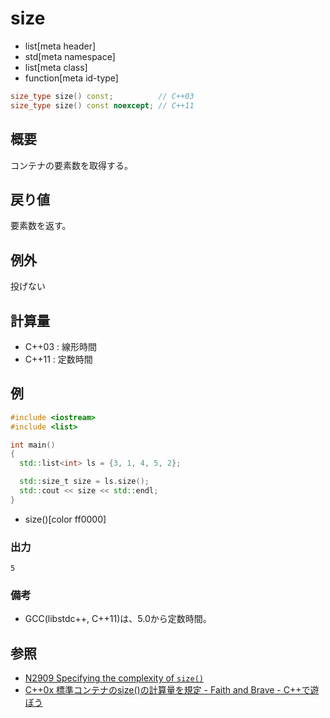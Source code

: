 # size
* list[meta header]
* std[meta namespace]
* list[meta class]
* function[meta id-type]

```cpp
size_type size() const;          // C++03
size_type size() const noexcept; // C++11
```

## 概要
コンテナの要素数を取得する。


## 戻り値
要素数を返す。


## 例外
投げない


## 計算量
- C++03 : 線形時間
- C++11 : 定数時間


## 例
```cpp example
#include <iostream>
#include <list>

int main()
{
  std::list<int> ls = {3, 1, 4, 5, 2};

  std::size_t size = ls.size();
  std::cout << size << std::endl;
}
```
* size()[color ff0000]

### 出力
```
5
```

### 備考
- GCC(libstdc++, C++11)は、5.0から定数時間。

## 参照
- [N2909 Specifying the complexity of `size()`](http://www.open-std.org/jtc1/sc22/wg21/docs/papers/2009/n2909.pdf)
- [C++0x 標準コンテナのsize()の計算量を規定 - Faith and Brave - C++で遊ぼう](http://d.hatena.ne.jp/faith_and_brave/20090902/1251879571)

